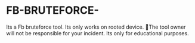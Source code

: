 # FB-BRUTEFORCE-
Its a Fb bruteforce tool. Its only works on rooted device. 
🚫The tool owner will not be responsible for your incident. Its only for educational purposes.

